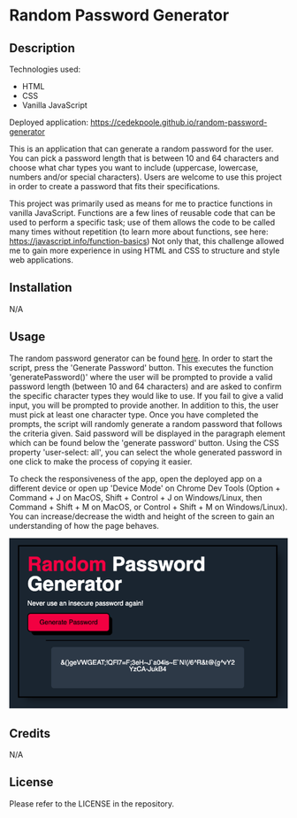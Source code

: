 # Random Password Generator 

## Description 

Technologies used: 
- HTML 
- CSS
- Vanilla JavaScript 

Deployed application: https://cedekpoole.github.io/random-password-generator

This is an application that can generate a random password for the user. You can pick a password length that is between 10 and 64 characters and choose what char types you want to include (uppercase, lowercase, numbers and/or special characters). Users are welcome to use this project in order to create a password that fits their specifications. 

This project was primarily used as means for me to practice functions in vanilla JavaScript. Functions are a few lines of reusable code that can be used to perform a specific task; use of them allows the code to be called many times without repetition (to learn more about functions, see here: https://javascript.info/function-basics) Not only that, this challenge allowed me to gain more experience in using HTML and CSS to structure and style web applications. 

## Installation 

N/A 

## Usage

The random password generator can be found [here](https://cedekpoole.github.io/random-password-generator). In order to start the script, press the 'Generate Password' button. This executes the function 'generatePassword()' where the user will be prompted to provide a valid password length (between 10 and 64 characters) and are asked to confirm the specific character types they would like to use. If you fail to give a valid input, you will be prompted to provide another. In addition to this, the user must pick at least one character type. Once you have completed the prompts, the script will randomly generate a random password that follows the criteria given. Said password will be displayed in the paragraph element which can be found below the 'generate password' button. Using the CSS property 'user-select: all', you can select the whole generated password in one click to make the process of copying it easier. 

To check the responsiveness of the app, open the deployed app on a different device or open up 'Device Mode' on Chrome Dev Tools (Option + Command + J on MacOS, Shift + Control + J on Windows/Linux, then Command + Shift + M on MacOS, or Control + Shift + M on Windows/Linux). You can increase/decrease the width and height of the screen to gain an understanding of how the page behaves. 

![Alt text](images/screenshot.png)

## Credits

N/A

## License 

Please refer to the LICENSE in the repository. 